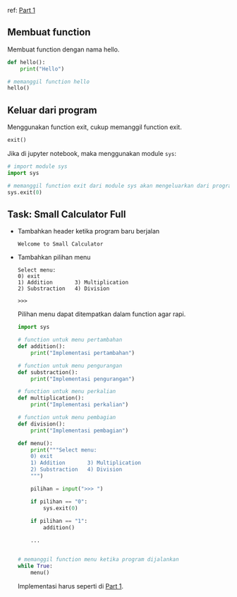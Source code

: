 ref: [Part 1](/writings/thp-py-smcalc-1)

## Membuat function 

Membuat function dengan nama hello.
```python
def hello():
    print("Hello")

# memanggil function hello
hello()
```

## Keluar dari program

Menggunakan function exit, cukup memanggil function exit. 
```python
exit()
```

Jika di jupyter notebook, maka menggunakan module `sys`:
```python
# import module sys
import sys

# memanggil function exit dari module sys akan mengeluarkan dari program.
sys.exit(0)
```

## Task: Small Calculator Full

- Tambahkan header ketika program baru berjalan
    ```text
    Welcome to Small Calculator
    ```
- Tambahkan pilihan menu
    ```text
    Select menu:
    0) exit
    1) Addition       3) Multiplication
    2) Substraction   4) Division
    
    >>> 
    ```

    Pilihan menu dapat ditempatkan dalam function agar rapi.

    ```python
    import sys

    # function untuk menu pertambahan
    def addition():
        print("Implementasi pertambahan")

    # function untuk menu pengurangan
    def substraction():
        print("Implementasi pengurangan")

    # function untuk menu perkalian
    def multiplication():
        print("Implementasi perkalian")

    # function untuk menu pembagian
    def division():
        print("Implementasi pembagian")

    def menu():
        print("""Select menu:
        0) exit
        1) Addition       3) Multiplication
        2) Substraction   4) Division
        """)

        pilihan = input(">>> ")

        if pilihan == "0":
            sys.exit(0)
        
        if pilihan == "1":
            addition()

        ...

    
    # memanggil function menu ketika program dijalankan
    while True:
        menu()
    ```

    Implementasi harus seperti di [Part 1](/writings/thp-py-smcalc-1).
